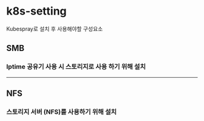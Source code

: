 # k8s-setting
Kubespray로 설치 후 사용해야할 구성요소

## SMB
### Iptime 공유기 사용 시 스토리지로 사용 하기 위해 설치 
---

## NFS
### 스토리지 서버 (NFS)를 사용하기 위해 설치
